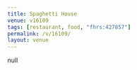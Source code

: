 ```yaml
---
title: Spaghetti House
venue: v16109
tags: [restaurant, food, "fhrs:427857"]
permalink: /v/16109/
layout: venue
---
```

null
